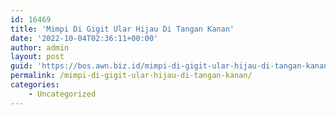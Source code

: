 ```yaml
---
id: 16469
title: 'Mimpi Di Gigit Ular Hijau Di Tangan Kanan'
date: '2022-10-04T02:36:11+00:00'
author: admin
layout: post
guid: 'https://bos.awn.biz.id/mimpi-di-gigit-ular-hijau-di-tangan-kanan/'
permalink: /mimpi-di-gigit-ular-hijau-di-tangan-kanan/
categories:
    - Uncategorized
---
```


